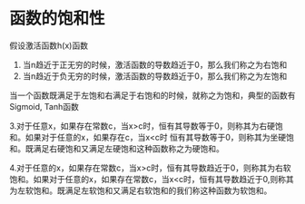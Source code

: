 # 函数的饱和性

假设激活函数h(x)函数

1. 当n趋近于正无穷的时候，激活函数的导数趋近于0，那么我们称之为右饱和
2. 当n趋近于负无穷的时候，激活函数的导数趋近于0，那么我们称之为左饱和


当一个函数既满足于左饱和右满足于右饱和的时候，就称之为饱和，典型的函数有Sigmoid, Tanh函数

3.对于任意x，如果存在常数c，当x>c时，恒有其导数等于0，则称其为右硬饱和。如果对于任意的x，如果存在c，当x<c时
恒有其导数等于0，则称其为坐硬饱和。既满足右硬饱和又满足左硬饱和这种函数称之为硬饱和。

4.对于任意的x，如果存在常数c，当x>c时，恒有其导数趋近于0，则称其为右软饱和。如果对于任意的x，如果存在常数c，当x<c时，恒有其导数趋近于0,则称其为左软饱和。既满足左软饱和又满足右软饱和的我们称这种函数为软饱和。






